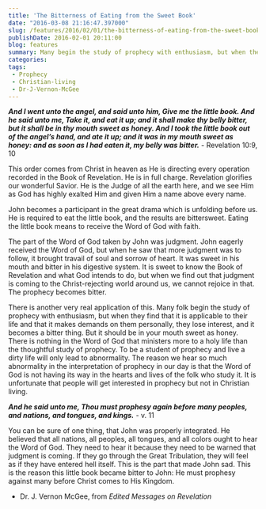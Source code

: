 ```yaml
---
title: 'The Bitterness of Eating from the Sweet Book'
date: "2016-03-08 21:16:47.397000"
slug: /features/2016/02/01/the-bitterness-of-eating-from-the-sweet-book
publishDate: 2016-02-01 20:11:00
blog: features
summary: Many begin the study of prophecy with enthusiasm, but when they find that it is applicable to their life and that it makes demands on them personally, they lose interest, and it becomes a bitter thing. But it should be in your mouth sweet as honey. 
categories: 
tags:
 - Prophecy
 - Christian-living
 - Dr-J-Vernon-McGee
---
```

***And I went unto the angel, and said unto him, Give me the little book. And he said unto me, Take it, and eat it up; and it shall make thy belly bitter, but it shall be in thy mouth sweet as honey. And I took the little book out of the angel’s hand, and ate it up; and it was in my mouth sweet as honey: and as soon as I had eaten it, my belly was bitter.*** - Revelation 10:9, 10


This order comes from Christ in heaven as He is directing every operation recorded in the Book of Revelation. He is in full charge. Revelation glorifies our wonderful Savior. He is the Judge of all the earth here, and we see Him as God has highly exalted Him and given Him a name above every name. 


John becomes a participant in the great drama which is unfolding before us. He is required to eat the little book, and the results are bittersweet. Eating the little book means to receive the Word of God with faith. 


The part of the Word of God taken by John was judgment. John eagerly received the Word of God, but when he saw that more judgment was to follow, it brought travail of soul and sorrow of heart. It was sweet in his mouth and bitter in his digestive system. It is sweet to know the Book of Revelation and what God intends to do, but when we find out that judgment is coming to the Christ-rejecting world around us, we cannot rejoice in that. The prophecy becomes bitter.


There is another very real application of this. Many folk begin the study of prophecy with enthusiasm, but when they find that it is applicable to their life and that it makes demands on them personally, they lose interest, and it becomes a bitter thing. But it should be in your mouth sweet as honey. There is nothing in the Word of God that ministers more to a holy life than the thoughtful study of prophecy. To be a student of prophecy and live a dirty life will only lead to abnormality. The reason we hear so much abnormality in the interpretation of prophecy in our day is that the Word of God is not having its way in the hearts and lives of the folk who study it. It is unfortunate that people will get interested in prophecy but not in Christian living.


***And he said unto me, Thou must prophesy again before many peoples, and nations, and tongues, and kings.*** - v. 11


You can be sure of one thing, that John was properly integrated. He believed that all nations, all peoples, all tongues, and all colors ought to hear the Word of God. They need to hear it because they need to be warned that judgment is coming. If they go through the Great Tribulation, they will feel as if they have entered hell itself. This is the part that made John sad. This is the reason this little book became bitter to John: He must prophesy against many before Christ comes to His Kingdom. 


- Dr. J. Vernon McGee, from *Edited Messages on Revelation*


